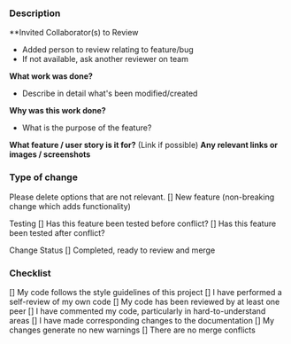 ### Description

**Invited Collaborator(s) to Review
- Added person to review relating to feature/bug
- If not available, ask another reviewer on team

**What work was done?**
- Describe in detail what's been modified/created

**Why was this work done?**
- What is the purpose of the feature?

**What feature / user story is it for?**
(Link if possible) 
**Any relevant links or images / screenshots**

### Type of change
Please delete options that are not relevant.
[] New feature (non-breaking change which adds functionality)

Testing
[] Has this feature been tested before conflict?
[] Has this feature been tested after conflict?

Change Status
[] Completed, ready to review and merge

### Checklist
[] My code follows the style guidelines of this project
[] I have performed a self-review of my own code
[] My code has been reviewed by at least one peer
[] I have commented my code, particularly in hard-to-understand areas
[] I have made corresponding changes to the documentation
[] My changes generate no new warnings
[] There are no merge conflicts

